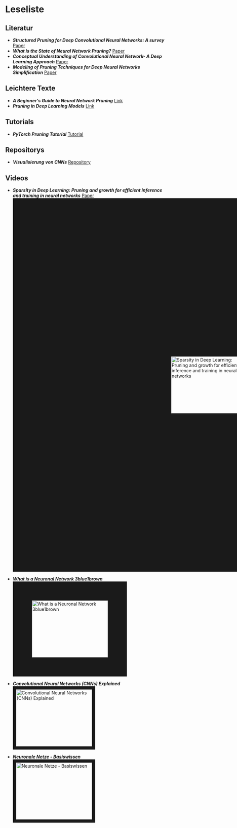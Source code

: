 # Leseliste

## Literatur
- **_Structured Pruning for Deep Convolutional Neural Networks: A survey_** [Paper](https://arxiv.org/abs/2303.00566)
- **_What is the State of Neural Network Pruning?_** [Paper](https://arxiv.org/abs/2003.03033)
- **_Conceptual Understanding of Convolutional Neural Network- A Deep Learning Approach_** [Paper](https://www.sciencedirect.com/science/article/pii/S1877050918308019)
- **_Modeling of Pruning Techniques for Deep Neural Networks Simplification_** [Paper](https://arxiv.org/abs/2001.04062)

## Leichtere Texte
- **_A Beginner's Guide to Neural Network Pruning_** [Link](https://analyticsindiamag.com/a-beginners-guide-to-neural-network-pruning/)
- **_Pruning in Deep Learning Models_** [Link](https://medium.com/@souvik.paul01/pruning-in-deep-learning-models-1067a19acd89)

  
## Tutorials
- **_PyTorch Pruning Tutorial_** [Tutorial](https://pytorch.org/tutorials/intermediate/pruning_tutorial.html)


## Repositorys
- **_Visualisierung von CNNs_** [Repository](https://github.com/utkuozbulak/pytorch-cnn-visualizations)

  
## Videos
- **_Sparsity in Deep Learning: Pruning and growth for efficient inference and training in neural networks_** [Paper](https://arxiv.org/abs/2102.00554)<br>
<a href="http://www.youtube.com/watch?feature=player_embedded&v=H7-p3OWPpEI
" target="_blank"><img src="http://img.youtube.com/vi/H7-p3OWPpEI/0.jpg" 
alt="Sparsity in Deep Learning: Pruning and growth for efficient inference and training in neural networks" width="240" height="180" border="500" /></a><br>

- **_What is a Neuronal Network 3blue1brown_**<br>
<a href="http://www.youtube.com/watch?feature=player_embedded&v=aircAruvnKk
" target="_blank"><img src="http://img.youtube.com/vi/aircAruvnKk/0.jpg" 
alt="What is a Neuronal Network 3blue1brown" width="240" height="180" border="60" /></a><br>

- **_Convolutional Neural Networks (CNNs) Explained_**<br>
<a href="http://www.youtube.com/watch?feature=player_embedded&v=YRhxdVk_sIs
" target="_blank"><img src="http://img.youtube.com/vi/YRhxdVk_sIs/0.jpg" 
alt="Convolutional Neural Networks (CNNs) Explained" width="240" height="180" border="10" /></a><br>

- **_Neuronale Netze - Basiswissen_**<br>
<a href="http://www.youtube.com/watch?feature=player_embedded&v=mH6Jy2COhFQ
" target="_blank"><img src="http://img.youtube.com/vi/mH6Jy2COhFQ/0.jpg" 
alt="Neuronale Netze - Basiswissen" width="240" height="180" border="10" /></a><br>
  

 
